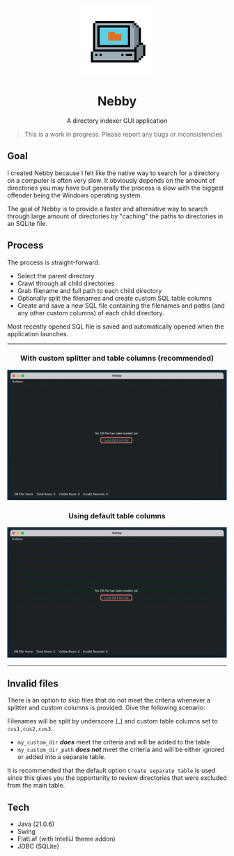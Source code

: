 <div align="center">
<img src="nebby-large.png" alt="nebby logo" />
<h1>Nebby</h1>
<p>A directory indexer GUI application</p>
</div>

> This is a work in progress. Please report any bugs or inconsistencies

## Goal
 I created Nebby because I felt like the native way to search for a directory on a computer is often very slow.
 It obviously depends on the amount of directories you may have but generally the process is slow with the biggest
 offender being the Windows operating system.
 
The goal of Nebby is to provide a faster and alternative way to search through large amount of directories by "caching"
the paths to directories in an SQLite file.

## Process

The process is straight-forward.
- Select the parent directory
- Crawl through all child directories
- Grab filename and full path to each child directory
- Optionally split the filenames and create custom SQL table columns
- Create and save a new SQL file containing the filenames and paths (and any other custom columns) of each child directory.

Most recently opened SQL file is saved and automatically opened when the application launches.

---

<div align="center">
<h3>With custom splitter and table columns (recommended)</h3>
<img src="outclip2.gif" alt="custom columns" />
</div>

<div align="center">
<h3>Using default table columns</h3>
<img src="outclip1.gif" alt="default" />
</div>

---

## Invalid files

There is an option to skip files that do not meet the criteria whenever a splitter and custom columns is provided. 
Give the following scenario:

Filenames will be split by underscore (_) and custom table columns set to `cus1,cus2,cus3`.

- `my_custom_dir` ***does*** meet the criteria and will be added to the table
- `my_custom_dir_path` ***does not*** meet the criteria and will be either ignored or added into a separate table.

It is recommended that the default option `Create separate table` is used since this gives you the opportunity to review
directories that were excluded from the main table.

## Tech

- Java (21.0.6)
- Swing
- FlatLaf (with IntelliJ theme addon)
- JDBC (SQLite)